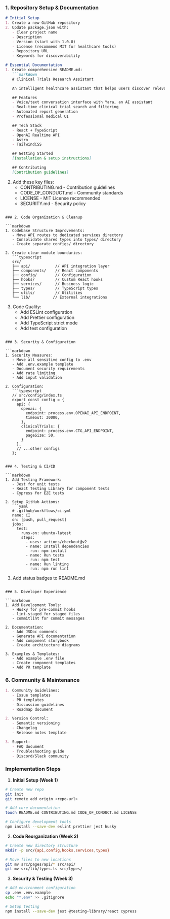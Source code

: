 ### 1. Repository Setup & Documentation

```markdown
# Initial Setup
1. Create a new GitHub repository
2. Update package.json with:
   - Clear project name
   - Description
   - Version (start with 1.0.0)
   - License (recommend MIT for healthcare tools)
   - Repository URL
   - Keywords for discoverability

# Essential Documentation
1. Create comprehensive README.md:
   ```markdown
   # Clinical Trials Research Assistant

   An intelligent healthcare assistant that helps users discover relevant clinical trials through natural conversation.

   ## Features
   - Voice/text conversation interface with Yara, an AI assistant
   - Real-time clinical trial search and filtering
   - Automated report generation
   - Professional medical UI

   ## Tech Stack
   - React + TypeScript
   - OpenAI Realtime API
   - Astro
   - TailwindCSS

   ## Getting Started
   [Installation & setup instructions]

   ## Contributing
   [Contribution guidelines]
   ```

2. Add these key files:
   - CONTRIBUTING.md - Contribution guidelines
   - CODE_OF_CONDUCT.md - Community standards
   - LICENSE - MIT License recommended
   - SECURITY.md - Security policy

```

### 2. Code Organization & Cleanup

```markdown
1. Codebase Structure Improvements:
   - Move API routes to dedicated services directory
   - Consolidate shared types into types/ directory
   - Create separate configs/ directory

2. Create clear module boundaries:
   ```typescript
   src/
   ├── api/           // API integration layer
   ├── components/    // React components
   ├── config/        // Configuration
   ├── hooks/         // Custom React hooks
   ├── services/      // Business logic
   ├── types/         // TypeScript types
   ├── utils/         // Utilities
   └── lib/          // External integrations
   ```

3. Code Quality:
   - Add ESLint configuration
   - Add Prettier configuration
   - Add TypeScript strict mode
   - Add test configuration

```

### 3. Security & Configuration

```markdown
1. Security Measures:
   - Move all sensitive config to .env
   - Add .env.example template
   - Document security requirements
   - Add rate limiting
   - Add input validation

2. Configuration:
   ```typescript
   // src/config/index.ts
   export const config = {
     api: {
       openai: {
         endpoint: process.env.OPENAI_API_ENDPOINT,
         timeout: 30000,
       },
       clinicalTrials: {
         endpoint: process.env.CTG_API_ENDPOINT,
         pageSize: 50,
       }
     },
     // ...other configs
   };
   ```

```

### 4. Testing & CI/CD

```markdown
1. Add Testing Framework:
   - Jest for unit tests
   - React Testing Library for component tests
   - Cypress for E2E tests

2. Setup GitHub Actions:
   ```yaml
   # .github/workflows/ci.yml
   name: CI
   on: [push, pull_request]
   jobs:
     test:
       runs-on: ubuntu-latest
       steps:
         - uses: actions/checkout@v2
         - name: Install dependencies
           run: npm install
         - name: Run tests
           run: npm test
         - name: Run linting
           run: npm run lint
   ```

3. Add status badges to README.md

```

### 5. Developer Experience

```markdown
1. Add Development Tools:
   - Husky for pre-commit hooks
   - lint-staged for staged files
   - commitlint for commit messages

2. Documentation:
   - Add JSDoc comments
   - Generate API documentation
   - Add component storybook
   - Create architecture diagrams

3. Examples & Templates:
   - Add example .env file
   - Create component templates
   - Add PR template
```

### 6. Community & Maintenance

```markdown
1. Community Guidelines:
   - Issue templates
   - PR templates
   - Discussion guidelines
   - Roadmap document

2. Version Control:
   - Semantic versioning
   - Changelog
   - Release notes template

3. Support:
   - FAQ document
   - Troubleshooting guide
   - Discord/Slack community
```

### Implementation Steps

1. **Initial Setup (Week 1)**

```bash
# Create new repo
git init
git remote add origin <repo-url>

# Add core documentation
touch README.md CONTRIBUTING.md CODE_OF_CONDUCT.md LICENSE

# Configure development tools
npm install --save-dev eslint prettier jest husky
```

2. **Code Reorganization (Week 2)**

```bash
# Create new directory structure
mkdir -p src/{api,config,hooks,services,types}

# Move files to new locations
git mv src/pages/api/* src/api/
git mv src/lib/types.ts src/types/
```

3. **Security & Testing (Week 3)**

```bash
# Add environment configuration
cp .env .env.example
echo "*.env" >> .gitignore

# Setup testing
npm install --save-dev jest @testing-library/react cypress
```
